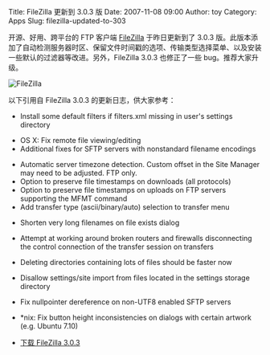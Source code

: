 Title: FileZilla 更新到 3.0.3 版
Date: 2007-11-08 09:00
Author: toy
Category: Apps
Slug: filezilla-updated-to-303

开源、好用、跨平台的 FTP 客户端
[FileZilla](http://filezilla-project.org/) 于昨日更新到了 3.0.3
版。此版本添加了自动检测服务器时区、保留文件时间戳的选项、传输类型选择菜单、以及安装一些默认的过滤器等改进。另外，FileZilla
3.0.3 也修正了一些 bug。推荐大家升级。

![FileZilla](http://i.linuxtoy.org/i/2007/09/filezilla-logo.png)

以下引用自 FileZilla 3.0.3 的更新日志，供大家参考：

+ Install some default filters if filters.xml missing in user's settings
directory  
- OS X: Fix remote file viewing/editing  
- Additional fixes for SFTP servers with nonstandard filename
encodings  
+ Automatic server timezone detection. Custom offset in the Site
Manager may need to be adjusted. FTP only.  
+ Option to preserve file timestamps on downloads (all protocols)  
+ Option to preserve file timestamps on uploads on FTP servers
supporting the MFMT command  
+ Add transfer type (ascii/binary/auto) selection to transfer menu  
- Shorten very long filenames on file exists dialog  
- Attempt at working around broken routers and firewalls disconnecting
the control connection of the transfer session on transfers  
- Deleting directories containing lots of files should be faster now  
- Disallow settings/site import from files located in the settings
storage directory  
- Fix nullpointer dereference on non-UTF8 enabled SFTP servers  
- *nix: Fix button height inconsistencies on dialogs with certain
artwork (e.g. Ubuntu 7.10)

- [下载 FileZilla
3.0.3](http://sourceforge.net/project/showfiles.php?group_id=21558&package_id=15149&release_id=552373)
